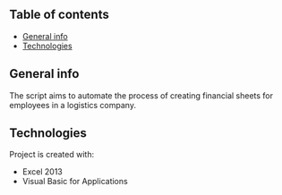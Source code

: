 ## Table of contents
* [General info](#general-info)
* [Technologies](#technologies)

## General info
The script aims to automate the process of creating financial sheets for employees in a logistics company.
	
## Technologies
Project is created with:
* Excel 2013
* Visual Basic for Applications
	

